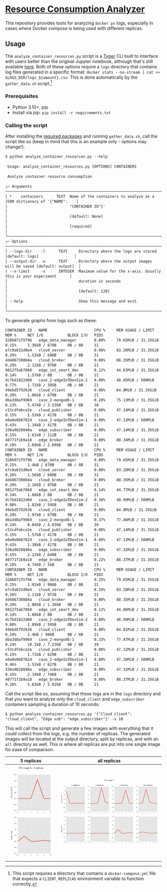 # [Resource Consumption Analyzer](https://github.com/debemdeboas/resource-consumption-analyzer)

This repository provides tools for analyzing `docker ps` logs, especially in cases where
Docker compose is being used with different replicas.

## Usage

The `analyze_container_resources.py` script is a [Typer](https://github.com/tiangolo/typer) CLI built to interface with users better than the original Jupyter notebook, although that's still available [here](./parse_logs.ipynb).
Both of these options require a `logs` directory that contains log files generated in a specific format: `docker stats --no-stream | cat >> $LOGS_DIR/logs_${amount}.csv`.
This is done automatically by the `gather_data.sh` script.[^1]

[^1]: This script requires a directory that contains a `docker-compose.yml` file that expects a `CLIENT_REPLICAS` environment variable to function correctly.

### Prerequisites

- Python 3.10+, pip
- Install via pip: `pip install -r requirements.txt`

### Calling the script

After installing the [required packages](#prerequisites) and running `gather_data.sh`, call the script like so (keep in mind that this is an example only - options may change!):

<div class="termy">

```console
$ python analyze_container_resources.py --help

 Usage: analyze_container_resources.py [OPTIONS] CONTAINERS

 Analyze container resource consumption

╭─ Arguments ───────────────────────────────────────────────────────────────────────────────────────╮
│ *    containers      TEXT  Name of the containers to analyze as a JSON dictionary of '{"NAME":    │
│                            "CONTAINER ID"}'                                                       │
│                            [default: None]                                                        │
│                            [required]                                                             │
╰───────────────────────────────────────────────────────────────────────────────────────────────────╯
╭─ Options ─────────────────────────────────────────────────────────────────────────────────────────╮
│ --logs-dir    -l      TEXT     Directory where the logs are stored [default: logs]                │
│ --output-dir  -o      TEXT     Directory where the output images will be saved [default: output]  │
│ --x-limit     -x      INTEGER  Maximum value for the x-axis. Usually this is your experiment      │
│                                duration in seconds                                                │
│                                [default: 120]                                                     │
│ --help                         Show this message and exit.                                        │
╰───────────────────────────────────────────────────────────────────────────────────────────────────╯
```

</div>

To generate graphs from logs such as these:

```log
CONTAINER ID   NAME                     CPU %     MEM USAGE / LIMIT     MEM %     NET I/O           BLOCK I/O   PIDS
328b071f5f96   edge_data_manager        0.00%     79.65MiB / 31.35GiB   0.25%     1.36kB / 670B     0B / 0B     31
e7c0a631d0e4   cloud_server             0.00%     83.28MiB / 31.35GiB   0.26%     1.52kB / 680B     0B / 0B     31
4d486730884a   cloud_broker             0.00%     88.35MiB / 31.35GiB   0.28%     2.12kB / 976B     0B / 0B     21
9812f5ab7068   edge_iot_smart_dev       0.12%     44.63MiB / 31.35GiB   0.14%     1.57kB / 0B       0B / 0B     21
dc7bd1822d60   case_2-edgeIoTDevSim-2   0.00%     48.85MiB / 500MiB     9.77%     1.71kB / 385B     0B / 0B     21
49ebd5f92636   cloud_client             0.00%     64.8MiB / 31.35GiB    0.20%     1.86kB / 670B     0B / 0B     21
dba3d8af9969   case_2-mongodb-1         0.28%     75.13MiB / 31.35GiB   0.23%     5.47kB / 3.53kB   0B / 0B     38
c53cdfebce2e   cloud_publisher          0.00%     47.14MiB / 31.35GiB   0.15%     1.53kB / 417B     0B / 0B     21
e0a0e0b87824   case_2-edgeIoTDevSim-1   0.00%     47.13MiB / 500MiB     9.43%     1.34kB / 417B     0B / 0B     21
336a9828040a   edge_subscriber          0.00%     47.14MiB / 31.35GiB   0.15%     1.61kB / 112B     0B / 0B     21
40771f1b9a18   edge_broker              0.00%     88.34MiB / 31.35GiB   0.28%     2.69kB / 2.09kB   0B / 0B     21
CONTAINER ID   NAME                     CPU %     MEM USAGE / LIMIT     MEM %     NET I/O           BLOCK I/O   PIDS
328b071f5f96   edge_data_manager        0.00%     79.65MiB / 31.35GiB   0.25%     1.4kB / 670B      0B / 0B     31
e7c0a631d0e4   cloud_server             0.00%     83.28MiB / 31.35GiB   0.26%     1.56kB / 680B     0B / 0B     31
4d486730884a   cloud_broker             0.00%     88.35MiB / 31.35GiB   0.28%     2.16kB / 976B     0B / 0B     21
9812f5ab7068   edge_iot_smart_dev       0.14%     44.77MiB / 31.35GiB   0.14%     1.68kB / 0B       0B / 0B     21
dc7bd1822d60   case_2-edgeIoTDevSim-2   0.30%     48.99MiB / 500MiB     9.80%     1.82kB / 595B     0B / 0B     21
49ebd5f92636   cloud_client             0.00%     64.8MiB / 31.35GiB    0.20%     1.97kB / 670B     0B / 0B     21
dba3d8af9969   case_2-mongodb-1         0.37%     77.46MiB / 31.35GiB   0.24%     8.04kB / 4.83kB   0B / 0B     39
c53cdfebce2e   cloud_publisher          0.00%     47.14MiB / 31.35GiB   0.15%     1.57kB / 417B     0B / 0B     21
e0a0e0b87824   case_2-edgeIoTDevSim-1   0.00%     47.13MiB / 500MiB     9.43%     1.38kB / 417B     0B / 0B     21
336a9828040a   edge_subscriber          0.00%     47.32MiB / 31.35GiB   0.15%     2.12kB / 648B     0B / 0B     21
40771f1b9a18   edge_broker              0.22%     88.37MiB / 31.35GiB   0.28%     4.74kB / 5kB      0B / 0B     21
CONTAINER ID   NAME                     CPU %     MEM USAGE / LIMIT     MEM %     NET I/O           BLOCK I/O   PIDS
328b071f5f96   edge_data_manager        0.25%     79.65MiB / 31.35GiB   0.25%     1.91kB / 986B     0B / 0B     31
e7c0a631d0e4   cloud_server             0.24%     83.28MiB / 31.35GiB   0.26%     2.11kB / 972B     0B / 0B     31
4d486730884a   cloud_broker             0.00%     88.35MiB / 31.35GiB   0.28%     2.88kB / 1.36kB   0B / 0B     21
9812f5ab7068   edge_iot_smart_dev       0.12%     44.86MiB / 31.35GiB   0.14%     1.68kB / 0B       0B / 0B     21
dc7bd1822d60   case_2-edgeIoTDevSim-2   0.00%     48.99MiB / 500MiB     9.80%     1.89kB / 595B     0B / 0B     21
49ebd5f92636   cloud_client             0.00%     64.81MiB / 31.35GiB   0.20%     2.4kB / 986B      0B / 0B     21
dba3d8af9969   case_2-mongodb-1         0.33%     77.47MiB / 31.35GiB   0.24%     10.1kB / 7.23kB   0B / 0B     39
c53cdfebce2e   cloud_publisher          0.00%     47.22MiB / 31.35GiB   0.15%     1.71kB / 629B     0B / 0B     21
e0a0e0b87824   case_2-edgeIoTDevSim-1   0.00%     47.28MiB / 500MiB     9.46%     1.51kB / 627B     0B / 0B     21
336a9828040a   edge_subscriber          0.00%     47.32MiB / 31.35GiB   0.15%     2.19kB / 746B     0B / 0B     21
40771f1b9a18   edge_broker              0.00%     88.37MiB / 31.35GiB   0.28%     5.63kB / 5.92kB   0B / 0B     21
```

Call the script like so, assuming that these logs are in the `logs` directory and that you want to analyze only the `cloud_client` and `edge_subscriber` containers sampling a duration of 10 seconds:

<div class="termy">

```console
$ python analyze_container_resources.py '{"Cloud client": "cloud_client", "Edge sub": "edge_subscriber"}' -x 10
```

</div>

This will call the script and generate a few images with everything that it could collect from the logs, e.g. the number of replicas.
The generated images will be located at the output directory, split by replicas, and with an `all` directory as well.
This is where all replicas are put into one single image for ease of comparison.

|                   5 replicas                    |                  all replicas                   |
| :---------------------------------------------: | :---------------------------------------------: |
| ![5 replicas CPU usage](./doc/5_cpu_usage_.png) | ![all replicas CPU usage](./doc/all_cpu_usage_.png) |